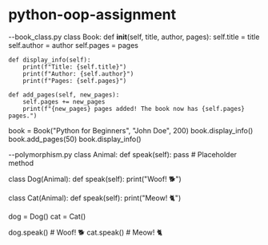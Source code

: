 # python-oop-assignment

--book_class.py
class Book:
    def __init__(self, title, author, pages):
        self.title = title
        self.author = author
        self.pages = pages

    def display_info(self):
        print(f"Title: {self.title}")
        print(f"Author: {self.author}")
        print(f"Pages: {self.pages}")

    def add_pages(self, new_pages):
        self.pages += new_pages
        print(f"{new_pages} pages added! The book now has {self.pages} pages.")

book = Book("Python for Beginners", "John Doe", 200)
book.display_info()
book.add_pages(50)
book.display_info()



--polymorphism.py
class Animal:
    def speak(self):
        pass  # Placeholder method

class Dog(Animal):
    def speak(self):
        print("Woof! 🐕")

class Cat(Animal):
    def speak(self):
        print("Meow! 🐈")

dog = Dog()
cat = Cat()

dog.speak()  # Woof! 🐕
cat.speak()  # Meow! 🐈

